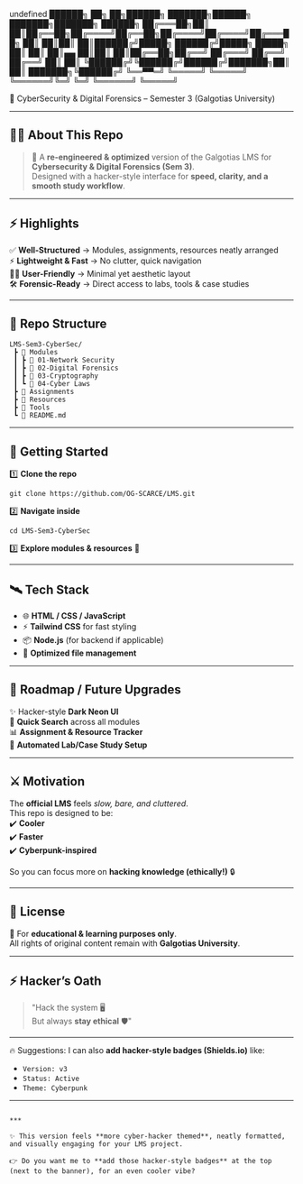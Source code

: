undefined
██████╗ ██╗ ██╗██████╗ ███████╗██████╗ ███████╗███████╗ ██████╗
██╔═══██╗██║ ██║██╔══██╗██╔════╝██╔══██╗██╔════╝██╔════╝██╔═══██╗
██║ ██║██║ ██║██████╔╝█████╗ ██████╔╝█████╗ █████╗ ██║ ██║
██║▄▄ ██║██║ ██║██╔══██╗██╔══╝ ██╔═══╝ ██╔══╝ ██╔══╝ ██║ ██║
╚██████╔╝╚██████╔╝██████╔╝███████╗██║ ██║ ███████╗╚██████╔╝
╚══▀▀═╝ ╚═════╝ ╚═════╝ ╚══════╝╚═╝ ╚═╝ ╚══════╝ ╚═════╝

🎯 CyberSecurity & Digital Forensics – Semester 3 (Galgotias University)


---

## 🕵️‍♂️ About This Repo  
> 🔐 A **re-engineered & optimized** version of the Galgotias LMS for **Cybersecurity & Digital Forensics (Sem 3)**.  
Designed with a hacker-style interface for **speed, clarity, and a smooth study workflow**.  

---

## ⚡ Highlights  
✅ **Well-Structured** → Modules, assignments, resources neatly arranged  
⚡ **Lightweight & Fast** → No clutter, quick navigation  
🧑‍💻 **User-Friendly** → Minimal yet aesthetic layout  
🛠️ **Forensic-Ready** → Direct access to labs, tools & case studies  

---

## 📁 Repo Structure  

```
LMS-Sem3-CyberSec/
 ┣ 📂 Modules
 ┃ ┣ 📜 01-Network Security
 ┃ ┣ 📜 02-Digital Forensics
 ┃ ┣ 📜 03-Cryptography
 ┃ ┗ 📜 04-Cyber Laws
 ┣ 📂 Assignments
 ┣ 📂 Resources
 ┣ 📂 Tools
 ┗ 📜 README.md
```

---

## 🚀 Getting Started  

1️⃣ **Clone the repo**
```
git clone https://github.com/OG-SCARCE/LMS.git
```

2️⃣ **Navigate inside**
```
cd LMS-Sem3-CyberSec
```

3️⃣ **Explore modules & resources** 🎉

---

## 🛰️ Tech Stack  
- 🌐 **HTML / CSS / JavaScript**  
- ⚡ **Tailwind CSS** for fast styling  
- 📦 **Node.js** (for backend if applicable)  
- 📂 **Optimized file management**  

---

## 🔮 Roadmap / Future Upgrades  
✨ Hacker-style **Dark Neon UI**  
🔎 **Quick Search** across all modules  
📊 **Assignment & Resource Tracker**  
🤖 **Automated Lab/Case Study Setup**  

---

## ⚔️ Motivation  
The **official LMS** feels *slow, bare, and cluttered*.  
This repo is designed to be:  
✔️ **Cooler**  
✔️ **Faster**  
✔️ **Cyberpunk-inspired**  

So you can focus more on **hacking knowledge (ethically!)** 🔒  

---

## 📜 License  
📌 For **educational & learning purposes only**.  
All rights of original content remain with **Galgotias University**.  

---

## ⚡ Hacker’s Oath  
> "Hack the system 🖥️  
> But always **stay ethical** 🛡️"

---

🔥 Suggestions: I can also **add hacker-style badges (Shields.io)** like:  
- `Version: v3`  
- `Status: Active`  
- `Theme: Cyberpunk`  

---
```

***

✨ This version feels **more cyber-hacker themed**, neatly formatted, and visually engaging for your LMS project.  

👉 Do you want me to **add those hacker-style badges** at the top (next to the banner), for an even cooler vibe?
